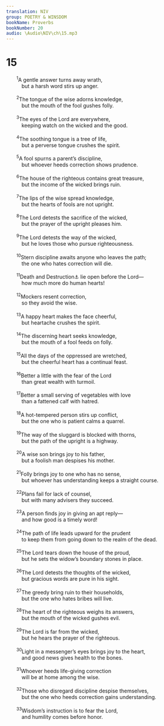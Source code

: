 ```yaml
---
translation: NIV
group: POETRY & WINSDOM
bookName: Proverbs 
bookNumber: 20
audio: \Audio\NIV\ch\15.mp3
---
```


<div class="title"><h1>15</h1></div>
<span class="verse ch_15_1">  <sup>1</sup>A gentle answer turns away wrath, <br/>   but a harsh word stirs up anger. <br/><br/></span>
<span class="verse ch_15_2">  <sup>2</sup>The tongue of the wise adorns knowledge, <br/>   but the mouth of the fool gushes folly. <br/><br/></span>
<span class="verse ch_15_3">  <sup>3</sup>The eyes of the Lord are everywhere, <br/>   keeping watch on the wicked and the good. <br/><br/></span>
<span class="verse ch_15_4">  <sup>4</sup>The soothing tongue is a tree of life, <br/>   but a perverse tongue crushes the spirit. <br/><br/></span>
<span class="verse ch_15_5">  <sup>5</sup>A fool spurns a parent’s discipline, <br/>   but whoever heeds correction shows prudence. <br/><br/></span>
<span class="verse ch_15_6">  <sup>6</sup>The house of the righteous contains great treasure, <br/>   but the income of the wicked brings ruin. <br/><br/></span>
<span class="verse ch_15_7">  <sup>7</sup>The lips of the wise spread knowledge, <br/>   but the hearts of fools are not upright. <br/><br/></span>
<span class="verse ch_15_8">  <sup>8</sup>The Lord detests the sacrifice of the wicked, <br/>   but the prayer of the upright pleases him. <br/><br/></span>
<span class="verse ch_15_9">  <sup>9</sup>The Lord detests the way of the wicked, <br/>   but he loves those who pursue righteousness. <br/><br/></span>
<span class="verse ch_15_10">  <sup>10</sup>Stern discipline awaits anyone who leaves the path; <br/>   the one who hates correction will die. <br/><br/></span>
<span class="verse ch_15_11">  <sup>11</sup>Death and Destruction<a data-toggle="tooltip" data-placement="bottom" title="Hebrew Abaddon">⚓</a> lie open before the Lord— <br/>   how much more do human hearts! <br/><br/></span>
<span class="verse ch_15_12">  <sup>12</sup>Mockers resent correction, <br/>   so they avoid the wise. <br/><br/></span>
<span class="verse ch_15_13">  <sup>13</sup>A happy heart makes the face cheerful, <br/>   but heartache crushes the spirit. <br/><br/></span>
<span class="verse ch_15_14">  <sup>14</sup>The discerning heart seeks knowledge, <br/>   but the mouth of a fool feeds on folly. <br/><br/></span>
<span class="verse ch_15_15">  <sup>15</sup>All the days of the oppressed are wretched, <br/>   but the cheerful heart has a continual feast. <br/><br/></span>
<span class="verse ch_15_16">  <sup>16</sup>Better a little with the fear of the Lord<br/>   than great wealth with turmoil. <br/><br/></span>
<span class="verse ch_15_17">  <sup>17</sup>Better a small serving of vegetables with love <br/>   than a fattened calf with hatred. <br/><br/></span>
<span class="verse ch_15_18">  <sup>18</sup>A hot-tempered person stirs up conflict, <br/>   but the one who is patient calms a quarrel. <br/><br/></span>
<span class="verse ch_15_19">  <sup>19</sup>The way of the sluggard is blocked with thorns, <br/>   but the path of the upright is a highway. <br/><br/></span>
<span class="verse ch_15_20">  <sup>20</sup>A wise son brings joy to his father, <br/>   but a foolish man despises his mother. <br/><br/></span>
<span class="verse ch_15_21">  <sup>21</sup>Folly brings joy to one who has no sense, <br/>   but whoever has understanding keeps a straight course. <br/><br/></span>
<span class="verse ch_15_22">  <sup>22</sup>Plans fail for lack of counsel, <br/>   but with many advisers they succeed. <br/><br/></span>
<span class="verse ch_15_23">  <sup>23</sup>A person finds joy in giving an apt reply— <br/>   and how good is a timely word! <br/><br/></span>
<span class="verse ch_15_24">  <sup>24</sup>The path of life leads upward for the prudent <br/>   to keep them from going down to the realm of the dead. <br/><br/></span>
<span class="verse ch_15_25">  <sup>25</sup>The Lord tears down the house of the proud, <br/>   but he sets the widow’s boundary stones in place. <br/><br/></span>
<span class="verse ch_15_26">  <sup>26</sup>The Lord detests the thoughts of the wicked, <br/>   but gracious words are pure in his sight. <br/><br/></span>
<span class="verse ch_15_27">  <sup>27</sup>The greedy bring ruin to their households, <br/>   but the one who hates bribes will live. <br/><br/></span>
<span class="verse ch_15_28">  <sup>28</sup>The heart of the righteous weighs its answers, <br/>   but the mouth of the wicked gushes evil. <br/><br/></span>
<span class="verse ch_15_29">  <sup>29</sup>The Lord is far from the wicked, <br/>   but he hears the prayer of the righteous. <br/><br/></span>
<span class="verse ch_15_30">  <sup>30</sup>Light in a messenger’s eyes brings joy to the heart, <br/>   and good news gives health to the bones. <br/><br/></span>
<span class="verse ch_15_31">  <sup>31</sup>Whoever heeds life-giving correction <br/>   will be at home among the wise. <br/><br/></span>
<span class="verse ch_15_32">  <sup>32</sup>Those who disregard discipline despise themselves, <br/>   but the one who heeds correction gains understanding. <br/><br/></span>
<span class="verse ch_15_33">  <sup>33</sup>Wisdom’s instruction is to fear the Lord, <br/>   and humility comes before honor. <br/><br/></span>

